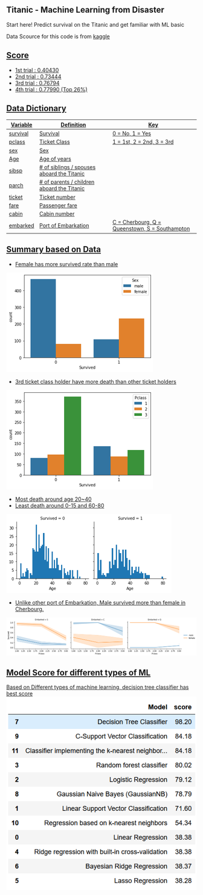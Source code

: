 ## Titanic - Machine Learning from Disaster
Start here! Predict survival on the Titanic and get familiar with ML basic

Data Scource for this code is from <a href="https://www.kaggle.com/c/titanic/data"> kaggle 

## Score
- 1st trial : 0.40430
- 2nd trial : 0.73444
- 3rd trial : 0.76794
- 4th trial : 0.77990 (Top 26%)

Data Dictionary 
-----------------------

Variable    |  Definition                                | Key
----------- | ------------------------------------------ | -------------
survival    |  Survival                                  | 	0 = No, 1 = Yes
pclass      |  Ticket Class                              | 	1 = 1st, 2 = 2nd, 3 = 3rd
sex         |  Sex                                       |
Age         |  Age of years                              |
sibsp       | # of siblings / spouses aboard the Titanic |
parch       | # of parents / children aboard the Titanic |
ticket      | 	Ticket number                            |
fare        | 	Passenger fare                           |
cabin       | 	Cabin number                             |
embarked    | 	Port of Embarkation                      | 	C = Cherbourg, Q = Queenstown, S = Southampton


## Summary based on Data

- Female has more survived rate than male
<img src="image/output_10_1.png">

- 3rd ticket class holder have more death than other ticket holders
<img src="image/output_13_1.png">

- Most death around age 20~40
- Least death around 0-15 and 60-80
<img src="image/output_15_1.png">

- Unlike other port of Embarkation, Male survived more than female in Cherbourg.
<img src="image/output_18_1.png">

## Model Score for different types of ML

Based on Different types of machine learning, decision tree classifier has best score
<img src="image/ML_model_data.PNG">
